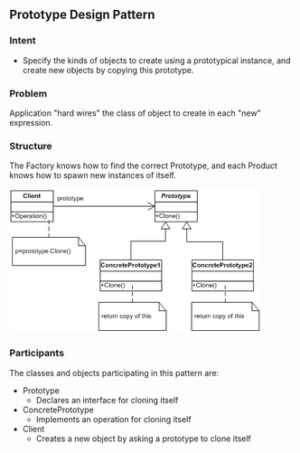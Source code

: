 ## Prototype Design Pattern

### Intent

* Specify the kinds of objects to create using a prototypical instance, and create new objects by copying this prototype.

### Problem

Application "hard wires" the class of object to create in each "new" expression.

### Structure

The Factory knows how to find the correct Prototype, and each Product knows how to spawn new instances of itself.

![Prototype](prototype.gif)

### Participants

 The classes and objects participating in this pattern are:

* Prototype 
    * Declares an interface for cloning itself
* ConcretePrototype 
    * Implements an operation for cloning itself
* Client  
    * Creates a new object by asking a prototype to clone itself
